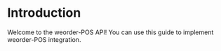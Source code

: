 # Introduction

Welcome to the weorder-POS API! You can use this guide to implement weorder-POS integration.